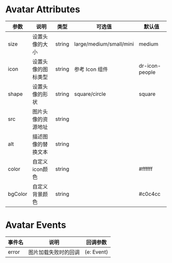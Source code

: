 
# Avatar Attributes

参数|说明|类型|可选值|默认值
-|-|-|-|-|
size|设置头像的大小|string|large/medium/small/mini|medium
icon|设置头像的图标类型|string|参考 Icon 组件|dr-icon-people|
shape|设置头像的形状|string|square/circle|square|
src|图片头像的资源地址|string||
alt|描述图像的替换文本|string||
color|自定义icon颜色|string||#ffffff
bgColor|自定义背景颜色|string||#c0c4cc

# Avatar Events

事件名|说明|回调参数
-|-|-|
error|图片加载失败时的回调|(e: Event)